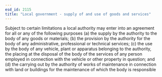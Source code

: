 ```yaml
---
esd_id: 2115
title: "Local government - supply of and use of goods and services"
---
```


Subject to certain limitations a local authority may enter into an agreement for all or any of the following purposes  (a) the supply by the authority to the body of any goods or materials;  (b) the provision by the authority for the body of any administrative, professional or technical services;  (c) the use by the body of any vehicle, plant or apparatus belonging to the authority, the placing at the disposal of the body of the services of any person employed in connection with the vehicle or other property in question; and  (d) the carrying out by the authority of works of maintenance in connection with land or buildings for the maintenance of which the body is responsible

